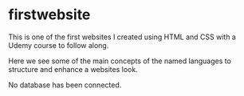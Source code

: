 # firstwebsite

This is one of the first websites I created using HTML and CSS with a Udemy course to follow along. 

Here we see some of the main concepts of the named languages to structure and enhance a websites look. 

No database has been connected.

